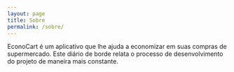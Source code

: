 ```yaml
---
layout: page
title: Sobre
permalink: /sobre/
---
```


EconoCart é um aplicativo que lhe ajuda a economizar em suas compras de supermercado. Este diário de borde relata o processo de desenvolvimento do projeto de maneira mais constante.